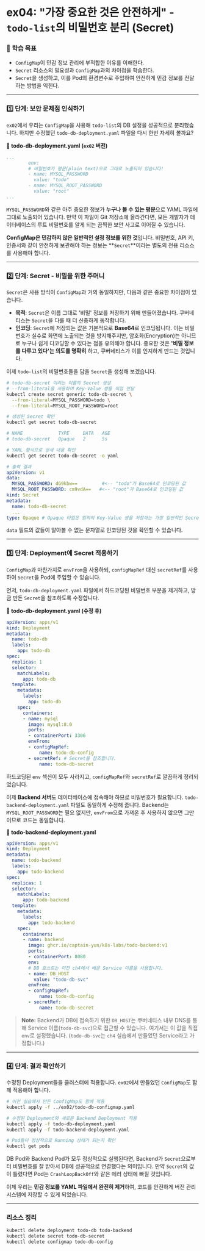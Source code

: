 # ex04: "가장 중요한 것은 안전하게" - `todo-list`의 비밀번호 분리 (Secret)

### 🎯 학습 목표
- `ConfigMap`이 민감 정보 관리에 부적합한 이유를 이해한다.
- `Secret` 리소스의 필요성과 `ConfigMap`과의 차이점을 학습한다.
- `Secret`을 생성하고, 이를 Pod의 환경변수로 주입하여 안전하게 민감 정보를 전달하는 방법을 익힌다.

---

### 1️⃣ 단계: 보안 문제점 인식하기

`ex02`에서 우리는 `ConfigMap`을 사용해 `todo-list`의 DB 설정을 성공적으로 분리했습니다. 하지만 수정했던 `todo-db-deployment.yaml` 파일을 다시 한번 자세히 볼까요?

**📄 todo-db-deployment.yaml (`ex02` 버전)**
```yaml
...
        env:
        # 비밀번호가 평문(plain text)으로 그대로 노출되어 있습니다!
        - name: MYSQL_PASSWORD
          value: "todo"
        - name: MYSQL_ROOT_PASSWORD
          value: "root"
...
```

`MYSQL_PASSWORD`와 같은 아주 중요한 정보가 **누구나 볼 수 있는 평문**으로 YAML 파일에 그대로 노출되어 있습니다. 만약 이 파일이 Git 저장소에 올라간다면, 모든 개발자가 데이터베이스의 루트 비밀번호를 알게 되는 끔찍한 보안 사고로 이어질 수 있습니다.

**ConfigMap은 민감하지 않은 일반적인 설정 정보를 위한 것**입니다. 비밀번호, API 키, 인증서와 같이 안전하게 보관해야 하는 정보는 \*\*`Secret`\*\*이라는 별도의 전용 리소스를 사용해야 합니다.

-----

### 2️⃣ 단계: Secret - 비밀을 위한 주머니

`Secret`은 사용 방식이 `ConfigMap`과 거의 동일하지만, 다음과 같은 중요한 차이점이 있습니다.

  - **목적**: `Secret`은 이름 그대로 '비밀' 정보를 저장하기 위해 만들어졌습니다. 쿠버네티스는 `Secret`을 다룰 때 더 신중하게 동작합니다.
  - **인코딩**: `Secret`에 저장되는 값은 기본적으로 **Base64**로 인코딩됩니다. 이는 비밀번호가 실수로 화면에 노출되는 것을 방지해주지만, 암호화(Encryption)는 아니므로 누구나 쉽게 디코딩할 수 있다는 점을 유의해야 합니다. 중요한 것은 **'비밀 정보를 다루고 있다'는 의도를 명확히** 하고, 쿠버네티스가 이를 인지하게 만드는 것입니다.

이제 `todo-list`의 비밀번호들을 담을 `Secret`을 생성해 보겠습니다.

```bash
# todo-db-secret 이라는 이름의 Secret 생성
# --from-literal을 사용하여 Key-Value 쌍을 직접 전달
kubectl create secret generic todo-db-secret \
  --from-literal=MYSQL_PASSWORD=todo \
  --from-literal=MYSQL_ROOT_PASSWORD=root

# 생성된 Secret 확인
kubectl get secret todo-db-secret

# NAME             TYPE     DATA   AGE
# todo-db-secret   Opaque   2      5s

# YAML 형식으로 상세 내용 확인
kubectl get secret todo-db-secret -o yaml
```

```yaml
# 출력 결과
apiVersion: v1
data:
  MYSQL_PASSWORD: dG9kbw==         #<-- "todo"가 Base64로 인코딩된 값
  MYSQL_ROOT_PASSWORD: cm9vdA==   #<-- "root"가 Base64로 인코딩된 값
kind: Secret
metadata:
  name: todo-db-secret
  ...
type: Opaque # Opaque 타입은 임의의 Key-Value 쌍을 저장하는 가장 일반적인 Secret 타입
```

`data` 필드의 값들이 알아볼 수 없는 문자열로 인코딩된 것을 확인할 수 있습니다.

-----

### 3️⃣ 단계: Deployment에 Secret 적용하기

`ConfigMap`과 마찬가지로 `envFrom`을 사용하되, `configMapRef` 대신 `secretRef`를 사용하여 `Secret`을 Pod에 주입할 수 있습니다.

먼저, `todo-db-deployment.yaml` 파일에서 하드코딩된 비밀번호 부분을 제거하고, 방금 만든 `Secret`을 참조하도록 수정합니다.

**📄 todo-db-deployment.yaml (수정 후)**

```yaml
apiVersion: apps/v1
kind: Deployment
metadata:
  name: todo-db
  labels:
    app: todo-db
spec:
  replicas: 1
  selector:
    matchLabels:
      app: todo-db
  template:
    metadata:
      labels:
        app: todo-db
    spec:
      containers:
      - name: mysql
        image: mysql:8.0
        ports:
        - containerPort: 3306
        envFrom:
        - configMapRef:
            name: todo-db-config
        - secretRef: # Secret을 참조합니다.
            name: todo-db-secret
```

하드코딩된 `env` 섹션이 모두 사라지고, `configMapRef`와 `secretRef`로 깔끔하게 정리되었습니다.

이제 **Backend 서버**도 데이터베이스에 접속해야 하므로 비밀번호가 필요합니다. `todo-backend-deployment.yaml` 파일도 동일하게 수정해 줍니다. Backend는 `MYSQL_ROOT_PASSWORD`는 필요 없지만, `envFrom`으로 가져온 후 사용하지 않으면 그만이므로 코드는 동일합니다.

**📄 todo-backend-deployment.yaml**

```yaml
apiVersion: apps/v1
kind: Deployment
metadata:
  name: todo-backend
  labels:
    app: todo-backend
spec:
  replicas: 1
  selector:
    matchLabels:
      app: todo-backend
  template:
    metadata:
      labels:
        app: todo-backend
    spec:
      containers:
      - name: backend
        image: ghcr.io/captain-yun/k8s-labs/todo-backend:v1
        ports:
        - containerPort: 8080
        env:
        # DB 호스트는 이전 ch4에서 배운 Service 이름을 사용합니다.
        - name: DB_HOST
          value: "todo-db-svc"
        envFrom:
        - configMapRef:
            name: todo-db-config
        - secretRef:
            name: todo-db-secret
```

> **Note:** Backend가 DB에 접속하기 위한 `DB_HOST`는 쿠버네티스 내부 DNS를 통해 Service 이름(`todo-db-svc`)으로 접근할 수 있습니다. 여기서는 이 값을 직접 `env`로 설정했습니다. (`todo-db-svc`는 `ch4` 실습에서 만들었던 Service라고 가정합니다.)

-----

### 4️⃣ 단계: 결과 확인하기

수정된 Deployment들을 클러스터에 적용합니다. `ex02`에서 만들었던 `ConfigMap`도 함께 적용해야 합니다.

```bash
# 이전 실습에서 만든 ConfigMap도 함께 적용
kubectl apply -f ../ex02/todo-db-configmap.yaml

# 수정된 Deployment와 새로운 Backend Deployment 적용
kubectl apply -f todo-db-deployment.yaml
kubectl apply -f todo-backend-deployment.yaml

# Pod들이 정상적으로 Running 상태가 되는지 확인
kubectl get pods
```

DB Pod와 Backend Pod가 모두 정상적으로 실행된다면, Backend가 `Secret`으로부터 비밀번호를 잘 받아서 DB에 성공적으로 연결했다는 의미입니다. 만약 `Secret`의 값이 틀렸다면 Pod는 `CrashLoopBackOff`와 같은 에러 상태에 빠질 것입니다.

이제 우리는 **민감 정보를 YAML 파일에서 완전히 제거**하여, 코드를 안전하게 버전 관리 시스템에 저장할 수 있게 되었습니다.

-----

### 리소스 정리

```bash
kubectl delete deployment todo-db todo-backend
kubectl delete secret todo-db-secret
kubectl delete configmap todo-db-config
```